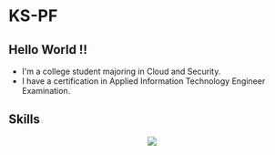 # KS-PF
## Hello World !!

- I'm a college student majoring in Cloud and Security.
- I have a certification in Applied Information Technology Engineer Examination.

## Skills
<p align="center">
  <a href="https://skillicons.dev">
    <img src="https://skillicons.dev/icons?i=git,github,py,django,flask,html,css,bootstrap,js,ts,react,vite,blenderphp,sqlite," />
  </a>
</p>

<!---
KS-PF/KS-PF is a ✨ special ✨ repository because its `README.md` (this file) appears on your GitHub profile.
You can click the Preview link to take a look at your changes.
--->
